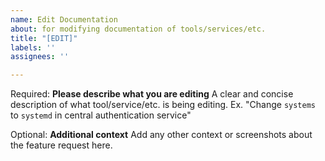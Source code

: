 ```yaml
---
name: Edit Documentation
about: for modifying documentation of tools/services/etc.
title: "[EDIT]"
labels: ''
assignees: ''

---
```


Required: **Please describe what you are editing**
A clear and concise description of what tool/service/etc. is being editing.
Ex. "Change `systems` to `systemd` in central authentication service"

Optional: **Additional context**
Add any other context or screenshots about the feature request here.
